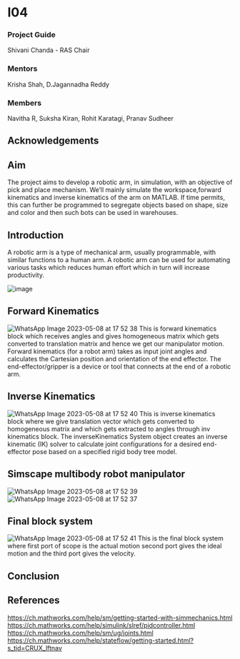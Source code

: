 # I04
### Project Guide
Shivani Chanda - RAS Chair
### Mentors
Krisha Shah,
D.Jagannadha Reddy
### Members
Navitha R,
Suksha Kiran,
Rohit Karatagi,
Pranav Sudheer
## Acknowledgements

## Aim
The project aims to develop a robotic arm, in simulation, with an objective of pick and
place mechanism. We’ll mainly simulate the workspace,forward  kinematics and inverse
kinematics of the arm on MATLAB. If time permits, this can further be programmed to
segregate objects based on shape, size and color and then such bots can be used in
warehouses.
## Introduction
A robotic arm is a type of mechanical arm, usually programmable, with similar functions
to a human arm. A robotic arm can be used for automating various tasks which reduces
human effort which in turn will increase productivity.

![image](https://github.com/DJR-18/I04/assets/122470780/5522385e-4698-4553-ac40-2a70794c7922)
## Forward Kinematics
![WhatsApp Image 2023-05-08 at 17 52 38](https://github.com/DJR-18/I04/assets/122470780/70fe8c38-aff5-4f88-8764-e444a4a46a70)
This is forward kinematics block which receives angles and gives homogeneous matrix which gets converted to translation matrix and hence we get our
manipulator motion. Forward kinematics (for a robot arm) takes as input joint angles and calculates the Cartesian position and orientation of the end
effector. The end-effector/gripper is a device or tool that connects at the end of a robotic arm.
## Inverse Kinematics
![WhatsApp Image 2023-05-08 at 17 52 40](https://github.com/DJR-18/I04/assets/122470780/07db4b4e-b316-4ddc-9e2f-9bfd7172f934)
This is inverse kinematics block where we give translation vector which gets converted to homogeneous matrix and which gets extracted to angles through
inv kinematics block. The inverseKinematics System object creates an inverse kinematic (IK) solver to calculate joint configurations for a desired end-
effector pose based on a specified rigid body tree model.
## Simscape multibody robot manipulator
![WhatsApp Image 2023-05-08 at 17 52 39](https://github.com/DJR-18/I04/assets/122470780/bc820556-da53-4fe1-b00e-d9ad8516d0ca)
![WhatsApp Image 2023-05-08 at 17 52 37](https://github.com/DJR-18/I04/assets/122470780/ec80d5c1-218e-4824-9071-351078f7a8f2)
## Final block system
![WhatsApp Image 2023-05-08 at 17 52 41](https://github.com/DJR-18/I04/assets/122470780/24cff656-6c7d-4269-be67-7d87f8f8fe92)
This is the final block system where first port of scope is the actual motion second
port gives the ideal motion and the third port gives the velocity.
## Conclusion

## References
https://ch.mathworks.com/help/sm/getting-started-with-simmechanics.html
https://ch.mathworks.com/help/simulink/slref/pidcontroller.html
https://ch.mathworks.com/help/sm/ug/joints.html
https://ch.mathworks.com/help/stateflow/getting-started.html?s_tid=CRUX_lftnav
